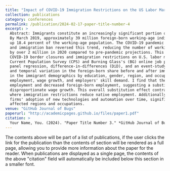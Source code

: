 ```yaml
---
title: "Impact of COVID-19 Immigration Restrictions on the US Labor Market and Skill Demand."
collection: publications
category: conferences
permalink: /publication/2024-02-17-paper-title-number-4
excerpt: >
  Abstract: Immigrants constitute an increasingly significant portion of the U.S. population and workforce. 
  By March 2019, approximately 39 million foreign-born working-age individuals were in the U.S., making 
  up 18.4 percent of the working-age population. The COVID-19 pandemic and subsequent border closures 
  and immigration ban reversed this trend, reducing the number of working-age foreign-born individuals 
  by over 2 million in 2020 compared to pre-pandemic projections. This paper explores the impact of 
  COVID-19 border closures and immigration restrictions on U.S. labor markets. Using data from the monthly 
  Current Population Survey (CPS) and Burning Glass's (BG) online job postings, our methodology employs 
  panel regression, difference-in-differences (DiD), and an event-study design, leveraging both the geographic 
  and temporal variation in the foreign-born share before and after immigration restrictions. I analyze changes 
  in the immigrant demographics by education, gender, region, and occupation, as well as the effects on native 
  employment, wage growth, and employers' skill demand. I find that the drop in immigration increased native 
  employment and decreased foreign-born employment, suggesting a substitution effect and leading to 
  disproportionate wage growth. This overall substitution effect contrasts with the within-occupation findings, 
  where immigration restrictions reduce native employment. Additionally, immigrant shortages accelerated 
  firms' adoption of new technologies and automation over time, significantly altering skill requirements in 
  affected regions and occupations.
venue: "GitHub Journal of Bugs"
paperurl: "http://academicpages.github.io/files/paper1.pdf"
citation: >
  Your Name, You. (2024). "Paper Title Number 3." *GitHub Journal of Bugs*. 1(3).
---
```


The contents above will be part of a list of publications, if the user clicks the link for the publication than the contents of section will be rendered as a full page, allowing you to provide more information about the paper for the reader. When publications are displayed as a single page, the contents of the above "citation" field will automatically be included below this section in a smaller font.
